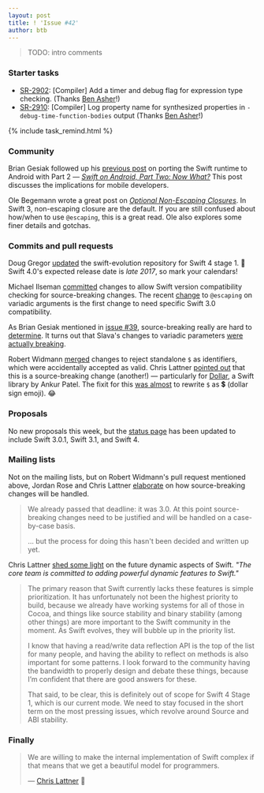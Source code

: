 ```yaml
---
layout: post
title: ! 'Issue #42'
author: btb
---
```


> TODO: intro comments

<!--excerpt-->

### Starter tasks

- [SR-2902](https://bugs.swift.org/browse/SR-2902): [Compiler] Add a timer and debug flag for expression type checking. (Thanks [Ben Asher](https://twitter.com/benasher44/status/785192508158377984)!)
- [SR-2910](https://bugs.swift.org/browse/SR-2910): [Compiler] Log property name for synthesized properties in `-debug-time-function-bodies` output (Thanks [Ben Asher](https://twitter.com/benasher44/status/785578563084791808)!)

{% include task_remind.html %}

### Community

Brian Gesiak followed up his [previous post](http://modocache.io/how-to-port-the-swift-runtime-to-android) on porting the Swift runtime to Android with Part 2 &mdash; [*Swift on Android, Part Two: Now What?*](http://modocache.io/swift-on-android-now) This post discusses the implications for mobile developers.

Ole Begemann wrote a great post on [*Optional Non-Escaping Closures*](https://oleb.net/blog/2016/10/optional-non-escaping-closures/). In Swift 3, non-escaping closure are the default. If you are still confused about how/when to use `@escaping`, this is a great read. Ole also explores some finer details and gotchas.

### Commits and pull requests

Doug Gregor [updated](https://github.com/apple/swift-evolution/pull/541) the swift-evolution repository for Swift 4 stage 1. 🎉 Swift 4.0's expected release date is *late 2017*, so mark your calendars!

Michael Ilseman [committed](https://github.com/apple/swift/commit/12fb0bad7b00337c8a28eb9e0afd4b64e3ddfadc) changes to allow Swift version compatibility checking for source-breaking changes. The recent [change](https://github.com/apple/swift/pull/4878) to `@escaping` on variadic arguments is the first change to need specific Swift 3.0 compatibility.

As Brian Gesiak mentioned in [issue #39](/issue-39/), source-breaking really are hard to [determine](https://github.com/apple/swift/pull/4878#issuecomment-252695257). It turns out that Slava's changes to variadic parameters [were actually breaking](https://bugs.swift.org/browse/SR-2907).

Robert Widmann [merged](https://github.com/apple/swift/pull/3901) changes to reject standalone `$` as identifiers, which were accidentally accepted as valid. Chris Lattner [pointed out](https://github.com/apple/swift/pull/3901#issuecomment-253119293) that this is a source-breaking change (another!) &mdash; particularly for [Dollar](https://github.com/ankurp/Dollar), a Swift library by Ankur Patel. The fixit for this [was almost](https://github.com/apple/swift/pull/3901#issuecomment-253119293) to rewrite `$` as 💲 (dollar sign emoji). 😂

### Proposals

No new proposals this week, but the [status page](http://apple.github.io/swift-evolution/) has been updated to include Swift 3.0.1, Swift 3.1, and Swift 4.

### Mailing lists

Not on the mailing lists, but on Robert Widmann's pull request mentioned above, Jordan Rose and Chris Lattner [elaborate](https://github.com/apple/swift/pull/3901#issuecomment-253292871) on how source-breaking changes will be handled.

> We already passed that deadline: it was 3.0. At this point source-breaking changes need to be justified and will be handled on a case-by-case basis.
>
> ... but the process for doing this hasn't been decided and written up yet.

Chris Lattner [shed some light](https://lists.swift.org/pipermail/swift-evolution/Week-of-Mon-20160926/027337.html) on the future dynamic aspects of Swift. *"The core team is committed to adding powerful dynamic features to Swift."*

> The primary reason that Swift currently lacks these features is simple prioritization. It has unfortunately not been the highest priority to build, because we already have working systems for all of those in Cocoa, and things like source stability and binary stability (among other things) are more important to the Swift community in the moment. As Swift evolves, they will bubble up in the priority list.
>
> I know that having a read/write data reflection API is the top of the list for many people, and having the ability to reflect on methods is also important for some patterns. I look forward to the community having the bandwidth to properly design and debate these things, because I’m confident that there are good answers for these.
>
> That said, to be clear, this is definitely out of scope for Swift 4 Stage 1, which is our current mode. We need to stay focused in the short term on the most pressing issues, which revolve around Source and ABI stability.

### Finally

> We are willing to make the internal implementation of Swift complex if that means that we get a beautiful model for programmers.
>
> &mdash; [Chris Lattner](https://twitter.com/ericasadun/status/784528752822849536) 👏
